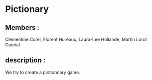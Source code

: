 # Pictionary
## Members :
Clémentine Curel,
Florent Hureaux,
Laura-Lee Hollande,
Martin Lorut Gauriat
## description :
We try to create a pictionnary game.
